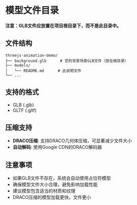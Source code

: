 # 模型文件目录

**注意：GLB文件应放置在项目根目录下，而不是此目录中。**

## 文件结构
```
threejs-animation-demo/
├── background.glb      # 您的背景场景GLB文件（放在根目录）
├── models/
│   └── README.md      # 此说明文件
└── ...
```

## 支持的格式
- GLB (.glb)
- GLTF (.gltf)

## 压缩支持
- **DRACO压缩**: 支持DRACO几何体压缩，可显著减少文件大小
- **自动解码**: 使用Google CDN的DRACO解码器

## 注意事项
- 如果GLB文件不存在，系统会自动使用占位符模型
- 确保模型文件大小合理，避免影响加载性能
- 建议模型包含适当的材质和纹理
- DRACO压缩的模型加载更快，文件更小 